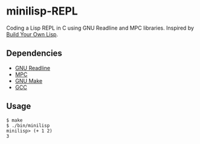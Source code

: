 # minilisp-REPL
Coding a Lisp REPL in C using GNU Readline and MPC libraries.
Inspired by [Build Your Own Lisp](http://www.buildyourownlisp.com/).

## Dependencies
* [GNU Readline](https://tiswww.case.edu/php/chet/readline/rltop.html)
* [MPC](https://github.com/orangeduck/mpc)
* [GNU Make](https://www.gnu.org/software/make/)
* [GCC](https://gcc.gnu.org/)

## Usage
```
$ make
$ ./bin/minilisp
minilisp> (+ 1 2)
3
```